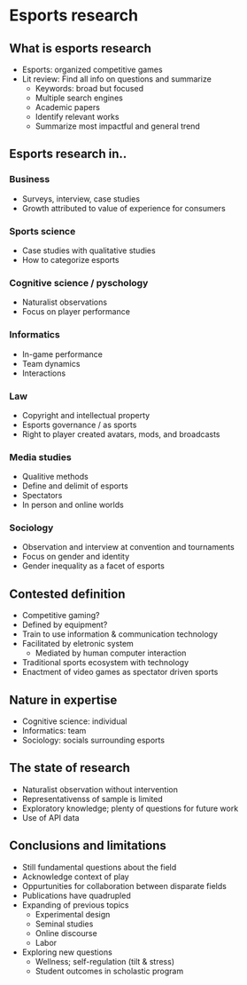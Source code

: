 # Esports research

## What is esports research

- Esports: organized competitive games
- Lit review: Find all info on questions and summarize
    - Keywords: broad but focused
    - Multiple search engines
    - Academic papers
    - Identify relevant works
    - Summarize most impactful and general trend

## Esports research in..

### Business

- Surveys, interview, case studies
- Growth attributed to value of experience for consumers

### Sports science

- Case studies with qualitative studies
- How to categorize esports

### Cognitive science / pyschology

- Naturalist observations
- Focus on player performance

### Informatics

- In-game performance
- Team dynamics
- Interactions

### Law

- Copyright and intellectual property
- Esports governance /  as sports
- Right to player created avatars, mods, and broadcasts

### Media studies

- Qualitive methods
- Define and delimit of esports
- Spectators
- In person and online worlds

### Sociology

- Observation and interview at convention and tournaments
- Focus on gender and identity
- Gender inequality as a facet of esports

## Contested definition

- Competitive gaming?
- Defined by equipment?
- Train to use information & communication technology
- Facilitated by eletronic system
    - Mediated by human computer interaction
- Traditional sports ecosystem with technology
- Enactment of video games as spectator driven sports

## Nature in expertise

- Cognitive science: individual
- Informatics: team
- Sociology: socials surrounding esports

## The state of research

- Naturalist observation without intervention
- Representativenss of sample is limited
- Exploratory knowledge; plenty of questions for future work
- Use of API data

## Conclusions and limitations

- Still fundamental questions about the field
- Acknowledge context of play
- Oppurtunities for collaboration between disparate fields
- Publications have quadrupled
- Expanding of previous topics
    - Experimental design
    - Seminal studies
    - Online discourse
    - Labor
- Exploring new questions
    - Wellness; self-regulation (tilt & stress)
    - Student outcomes in scholastic program
